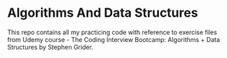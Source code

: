 # Algorithms And Data Structures

This repo contains all my practicing code with reference to exercise files from Udemy course - The Coding Interview Bootcamp: Algorithms + Data Structures by Stephen Grider.
